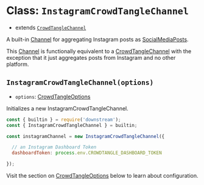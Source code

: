 # Class: `InstagramCrowdTangleChannel`

- extends [`CrowdTangleChannel`](./crowdtangle.md)

A built-in [Channel](../../channels/channel.md) for aggregating Instagram posts as [SocialMediaPosts](../post.md).

This [Channel](../../channels/channel.md) is functionally equivalent to a [CrowdTangleChannel](./crowdtangle.md) with the exception that it just aggregates posts from Instagram and no other platform.


## `InstagramCrowdTangleChannel(options)`

- `options`: [CrowdTangleOptions](./crowdtangle.md#Interface-CrowdTangleOptions)

Initializes a new InstagramCrowdTangleChannel.

```javascript
const { builtin } = require('downstream');
const { InstagramCrowdTangleChannel } = builtin;

const instagramChannel = new InstagramCrowdTangleChannel({

  // an Instagram Dashboard Token
  dashboardToken: process.env.CROWDTANGLE_DASHBOARD_TOKEN

});
```

Visit the section on [CrowdTangleOptions](./crowdtangle.md#Interface-CrowdTangleOptions) below to learn about configuration.